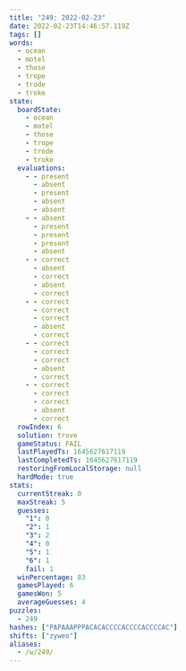 ```yaml
---
title: "249: 2022-02-23"
date: 2022-02-23T14:46:57.119Z
tags: []
words:
  - ocean
  - motel
  - those
  - trope
  - trode
  - troke
state:
  boardState:
    - ocean
    - motel
    - those
    - trope
    - trode
    - troke
  evaluations:
    - - present
      - absent
      - present
      - absent
      - absent
    - - absent
      - present
      - present
      - present
      - absent
    - - correct
      - absent
      - correct
      - absent
      - correct
    - - correct
      - correct
      - correct
      - absent
      - correct
    - - correct
      - correct
      - correct
      - absent
      - correct
    - - correct
      - correct
      - correct
      - absent
      - correct
  rowIndex: 6
  solution: trove
  gameStatus: FAIL
  lastPlayedTs: 1645627617119
  lastCompletedTs: 1645627617119
  restoringFromLocalStorage: null
  hardMode: true
stats:
  currentStreak: 0
  maxStreak: 5
  guesses:
    "1": 0
    "2": 1
    "3": 2
    "4": 0
    "5": 1
    "6": 1
    fail: 1
  winPercentage: 83
  gamesPlayed: 6
  gamesWon: 5
  averageGuesses: 4
puzzles:
  - 249
hashes: ["PAPAAAPPPACACACCCCACCCCACCCCAC"]
shifts: ["zyweo"]
aliases:
  - /w/249/
---
```

<!-- more -->

